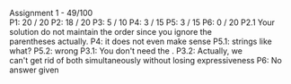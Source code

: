 Assignment 1 - 49/100 </br>
P1: 20 / 20 P2: 18 / 20 P3: 5 / 10 P4: 3 / 15 P5: 3 / 15 P6: 0 / 20 P2.1 Your solution do not maintain the order since you ignore the </br> parentheses actually. P4: it does not even make sense P5.1: strings like what? P5.2: wrong P3.1: You don't need the . P3.2: Actually, we </br> can't get rid of both simultaneously without losing expressiveness P6: No answer given
